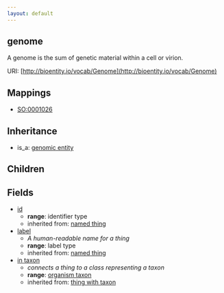 ```yaml
---
layout: default
---
```


## genome


A genome is the sum of genetic material within a cell or virion.

URI: [http://bioentity.io/vocab/Genome](http://bioentity.io/vocab/Genome)
## Mappings

 * [SO:0001026](http://purl.obolibrary.org/obo/SO_0001026)

## Inheritance

 *  is_a: [genomic entity](GenomicEntity.html)

## Children



## Fields

 * [id](id.html)
    * __range__: identifier type
    * inherited from: [named thing](NamedThing.html)
 * [label](label.html)
    * _A human-readable name for a thing_
    * __range__: label type
    * inherited from: [named thing](NamedThing.html)
 * [in taxon](in_taxon.html)
    * _connects a thing to a class representing a taxon_
    * __range__: [organism taxon](OrganismTaxon.html)
    * inherited from: [thing with taxon](ThingWithTaxon.html)
